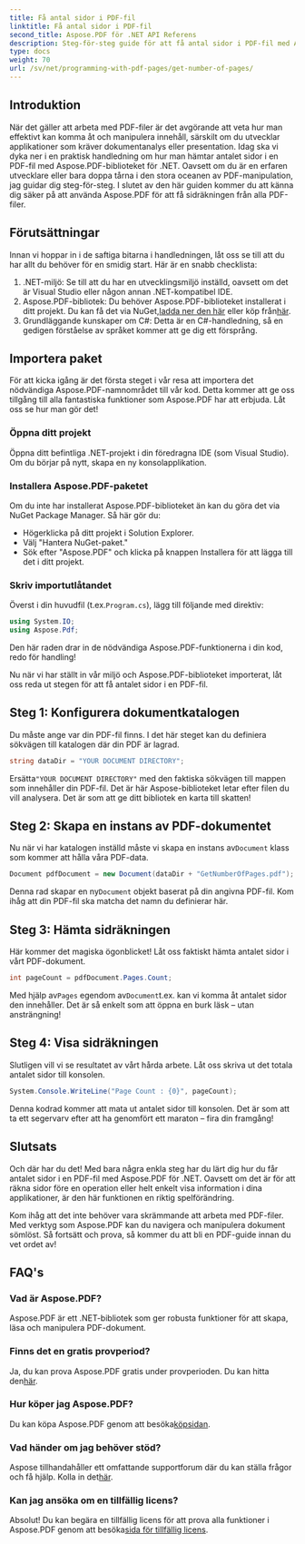 ```yaml
---
title: Få antal sidor i PDF-fil
linktitle: Få antal sidor i PDF-fil
second_title: Aspose.PDF för .NET API Referens
description: Steg-för-steg guide för att få antal sidor i PDF-fil med Aspose.PDF för .NET. Enkel att implementera, perfekt för dina projekt.
type: docs
weight: 70
url: /sv/net/programming-with-pdf-pages/get-number-of-pages/
---
```

## Introduktion

När det gäller att arbeta med PDF-filer är det avgörande att veta hur man effektivt kan komma åt och manipulera innehåll, särskilt om du utvecklar applikationer som kräver dokumentanalys eller presentation. Idag ska vi dyka ner i en praktisk handledning om hur man hämtar antalet sidor i en PDF-fil med Aspose.PDF-biblioteket för .NET. Oavsett om du är en erfaren utvecklare eller bara doppa tårna i den stora oceanen av PDF-manipulation, jag guidar dig steg-för-steg. I slutet av den här guiden kommer du att känna dig säker på att använda Aspose.PDF för att få sidräkningen från alla PDF-filer.

## Förutsättningar

Innan vi hoppar in i de saftiga bitarna i handledningen, låt oss se till att du har allt du behöver för en smidig start. Här är en snabb checklista:

1. .NET-miljö: Se till att du har en utvecklingsmiljö inställd, oavsett om det är Visual Studio eller någon annan .NET-kompatibel IDE.
2.  Aspose.PDF-bibliotek: Du behöver Aspose.PDF-biblioteket installerat i ditt projekt. Du kan få det via NuGet,[ladda ner den här](https://releases.aspose.com/pdf/net/) eller köp från[här](https://purchase.aspose.com/buy).
3. Grundläggande kunskaper om C#: Detta är en C#-handledning, så en gedigen förståelse av språket kommer att ge dig ett försprång.

## Importera paket

För att kicka igång är det första steget i vår resa att importera det nödvändiga Aspose.PDF-namnområdet till vår kod. Detta kommer att ge oss tillgång till alla fantastiska funktioner som Aspose.PDF har att erbjuda. Låt oss se hur man gör det!

### Öppna ditt projekt

Öppna ditt befintliga .NET-projekt i din föredragna IDE (som Visual Studio). Om du börjar på nytt, skapa en ny konsolapplikation. 

### Installera Aspose.PDF-paketet

Om du inte har installerat Aspose.PDF-biblioteket än kan du göra det via NuGet Package Manager. Så här gör du:

- Högerklicka på ditt projekt i Solution Explorer.
- Välj "Hantera NuGet-paket."
- Sök efter "Aspose.PDF" och klicka på knappen Installera för att lägga till det i ditt projekt.

### Skriv importutlåtandet

 Överst i din huvudfil (t.ex.`Program.cs`), lägg till följande med direktiv:

```csharp
using System.IO;
using Aspose.Pdf;
```

Den här raden drar in de nödvändiga Aspose.PDF-funktionerna i din kod, redo för handling!

Nu när vi har ställt in vår miljö och Aspose.PDF-biblioteket importerat, låt oss reda ut stegen för att få antalet sidor i en PDF-fil.

## Steg 1: Konfigurera dokumentkatalogen

Du måste ange var din PDF-fil finns. I det här steget kan du definiera sökvägen till katalogen där din PDF är lagrad.

```csharp
string dataDir = "YOUR DOCUMENT DIRECTORY";
```
 Ersätta`"YOUR DOCUMENT DIRECTORY"` med den faktiska sökvägen till mappen som innehåller din PDF-fil. Det är här Aspose-biblioteket letar efter filen du vill analysera. Det är som att ge ditt bibliotek en karta till skatten!

## Steg 2: Skapa en instans av PDF-dokumentet

 Nu när vi har katalogen inställd måste vi skapa en instans av`Document` klass som kommer att hålla våra PDF-data.

```csharp
Document pdfDocument = new Document(dataDir + "GetNumberOfPages.pdf");
```
 Denna rad skapar en ny`Document` objekt baserat på din angivna PDF-fil. Kom ihåg att din PDF-fil ska matcha det namn du definierar här.

## Steg 3: Hämta sidräkningen

Här kommer det magiska ögonblicket! Låt oss faktiskt hämta antalet sidor i vårt PDF-dokument.

```csharp
int pageCount = pdfDocument.Pages.Count;
```
 Med hjälp av`Pages` egendom av`Document`t.ex. kan vi komma åt antalet sidor den innehåller. Det är så enkelt som att öppna en burk läsk – utan ansträngning!

## Steg 4: Visa sidräkningen

Slutligen vill vi se resultatet av vårt hårda arbete. Låt oss skriva ut det totala antalet sidor till konsolen.

```csharp
System.Console.WriteLine("Page Count : {0}", pageCount);
```
Denna kodrad kommer att mata ut antalet sidor till konsolen. Det är som att ta ett segervarv efter att ha genomfört ett maraton – fira din framgång!

## Slutsats

Och där har du det! Med bara några enkla steg har du lärt dig hur du får antalet sidor i en PDF-fil med Aspose.PDF för .NET. Oavsett om det är för att räkna sidor före en operation eller helt enkelt visa information i dina applikationer, är den här funktionen en riktig spelförändring. 

Kom ihåg att det inte behöver vara skrämmande att arbeta med PDF-filer. Med verktyg som Aspose.PDF kan du navigera och manipulera dokument sömlöst. Så fortsätt och prova, så kommer du att bli en PDF-guide innan du vet ordet av!

## FAQ's

### Vad är Aspose.PDF?
Aspose.PDF är ett .NET-bibliotek som ger robusta funktioner för att skapa, läsa och manipulera PDF-dokument.

### Finns det en gratis provperiod?
 Ja, du kan prova Aspose.PDF gratis under provperioden. Du kan hitta den[här](https://releases.aspose.com/).

### Hur köper jag Aspose.PDF?
 Du kan köpa Aspose.PDF genom att besöka[köpsidan](https://purchase.aspose.com/buy).

### Vad händer om jag behöver stöd?
 Aspose tillhandahåller ett omfattande supportforum där du kan ställa frågor och få hjälp. Kolla in det[här](https://forum.aspose.com/c/pdf/10).

### Kan jag ansöka om en tillfällig licens?
 Absolut! Du kan begära en tillfällig licens för att prova alla funktioner i Aspose.PDF genom att besöka[sida för tillfällig licens](https://purchase.aspose.com/temporary-license/).